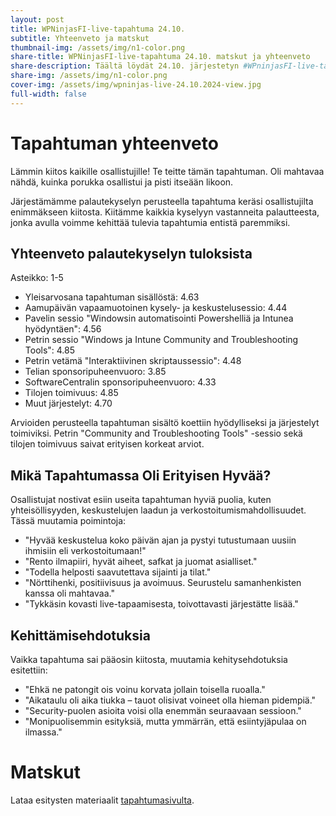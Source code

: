 ```yaml
---
layout: post
title: WPNinjasFI-live-tapahtuma 24.10.
subtitle: Yhteenveto ja matskut
thumbnail-img: /assets/img/n1-color.png
share-title: WPNinjasFI-live-tapahtuma 24.10. matskut ja yhteenveto
share-description: Täältä löydät 24.10. järjestetyn #WPninjasFI-live-tapahtuman jaettavat matkskut sekä yhteenvedon tilaisuudesta 🥷
share-img: /assets/img/n1-color.png
cover-img: /assets/img/wpninjas-live-24.10.2024-view.jpg
full-width: false
--- 
```

# Tapahtuman yhteenveto
Lämmin kiitos kaikille osallistujille! Te teitte tämän tapahtuman. Oli mahtavaa nähdä, kuinka porukka osallistui ja pisti itseään likoon.

Järjestämämme palautekyselyn perusteella tapahtuma keräsi osallistujilta enimmäkseen kiitosta. Kiitämme kaikkia kyselyyn vastanneita palautteesta, jonka avulla voimme kehittää tulevia tapahtumia entistä paremmiksi.

## Yhteenveto palautekyselyn tuloksista
Asteikko: 1-5

- Yleisarvosana tapahtuman sisällöstä: 4.63
- Aamupäivän vapaamuotoinen kysely- ja keskustelusessio: 4.44
- Pavelin sessio "Windowsin automatisointi Powershelliä ja Intunea hyödyntäen": 4.56
- Petrin sessio "Windows ja Intune Community and Troubleshooting Tools": 4.85
- Petrin vetämä "Interaktiivinen skriptaussessio": 4.48
- Telian sponsoripuheenvuoro: 3.85
- SoftwareCentralin sponsoripuheenvuoro: 4.33
- Tilojen toimivuus: 4.85
- Muut järjestelyt: 4.70
  
Arvioiden perusteella tapahtuman sisältö koettiin hyödylliseksi ja järjestelyt toimiviksi. Petrin "Community and Troubleshooting Tools" -sessio sekä tilojen toimivuus saivat erityisen korkeat arviot.

## Mikä Tapahtumassa Oli Erityisen Hyvää?
Osallistujat nostivat esiin useita tapahtuman hyviä puolia, kuten yhteisöllisyyden, keskustelujen laadun ja verkostoitumismahdollisuudet. Tässä muutamia poimintoja:

- "Hyvää keskustelua koko päivän ajan ja pystyi tutustumaan uusiin ihmisiin eli verkostoitumaan!"
- "Rento ilmapiiri, hyvät aiheet, safkat ja juomat asialliset."
- "Todella helposti saavutettava sijainti ja tilat."
- "Nörttihenki, positiivisuus ja avoimuus. Seurustelu samanhenkisten kanssa oli mahtavaa."
- "Tykkäsin kovasti live-tapaamisesta, toivottavasti järjestätte lisää."

## Kehittämisehdotuksia
Vaikka tapahtuma sai pääosin kiitosta, muutamia kehitysehdotuksia esitettiin:

- "Ehkä ne patongit ois voinu korvata jollain toisella ruoalla."
- "Aikataulu oli aika tiukka – tauot olisivat voineet olla hieman pidempiä."
- "Security-puolen asioita voisi olla enemmän seuraavaan sessioon."
- "Monipuolisemmin esityksiä, mutta ymmärrän, että esiintyjäpulaa on ilmassa."

# Matskut
Lataa esitysten materiaalit [tapahtumasivulta](../tapahtumat/20241024/live-tapahtuma-24102024/).
